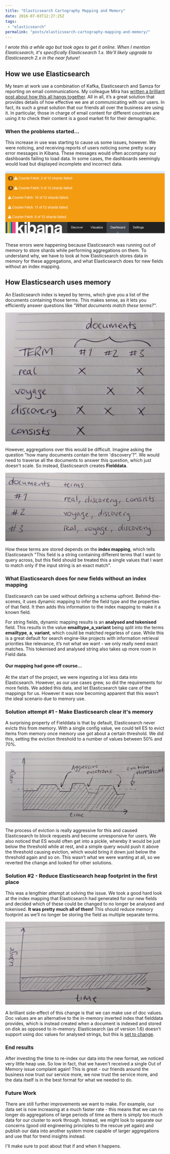 ```yaml
---
title: "Elasticsearch Cartography Mapping and Memory"
date: 2016-07-03T12:27:25Z
tags:
 - "elasticsearch"
permalink: "posts/elasticsearch-cartography-mapping-and-memory/"
---
```



*I wrote this a while ago but took ages to get it online. When I mention Elasticsearch, it's specifically Elasticsearch 1.x. We'll likely upgrade to Elasticsearch 2.x in the near future!*


## How we use Elasticsearch

My team at work use a combination of Kafka, Elasticsearch and Samza for reporting on email communications. My colleague Mira has [written a brilliant post about how this all hangs together](http://blog.mirajavora.com/sendgrid-webhooks-reporting/). All in all, it’s a great solution that provides details of how effective we are at communicating with our users. In fact, its such a great solution that our friends all over the business are using it. In particular, those in charge of email content for different countries are using it to check their content is a good market fit for their demographic.


### When the problems started...
This increase in use was starting to cause us some issues, however. We were noticing, and receiving reports of users noticing some pretty scary error messages in Kibana. These messages would often accompany our dashboards failing to load data. In some cases, the dashboards seemingly would load but displayed incomplete and incorrect data. 

![Uh oh, a thing is totally broken](/assets/images/elasticsearch-cartography-mapping-and-memory/ES_memory_error.png)


These errors were happening because Elasticsearch was running out of memory to store shards while performing aggregations on them. To understand why, we have to look at how Elasticsearch stores data in memory for these aggregations, and what Elasticsearch does for new fields without an index mapping.


## How Elasticsearch uses memory

An Elasticsearch index is keyed by terms, which give you a list of the documents containing those terms. This makes sense, as it lets you efficiently answer questions like *"What documents match these terms?"*.

![An Elasticsearch index](/assets/images/elasticsearch-cartography-mapping-and-memory/ES_index.jpg)

However, aggregations over this would be difficult. Imagine asking the question "how many documents contain the term 'discovery'?". We would need to traverse all the documents to answer this question, which just doesn't scale. So instead, Elasticsearch creates **Fielddata**.

![Now we can answer those aggregation questions easily!](/assets/images/elasticsearch-cartography-mapping-and-memory/ES_fielddata.jpg)

How these terms are stored depends on the **index mapping**, which tells Elasticsearch "This field is a string containing different terms that I want to query across, but this field should be treated this a single values that I want to match only if the input string is an exact match".


### What Elasticsearch does for new fields without an index mapping

Elasticsearch can be used without defining a schema upfront. Behind-the-scenes, it uses dynamic mapping to infer the field type and the properties of that field. It then adds this information to the index mapping to make it a known field. 

For string fields, dynamic mapping results is an **analysed and tokenised** field. This results in the value **emailtype\_a\_variant** being split into the terms **emailtype**, **a**, **variant**, which could be matched regarless of case. While this is a great default for search engine-like projects with information retrieval priorities like relevance, it’s not what we want - we only really need exact matches. This tokenised and analysed string also takes up more room in Field data.
 

#### Our mapping had gone off course...
 At the start of the project, we were ingesting a lot less data into Elasticsearch. However, as our use cases grew, so did the requirements for more fields. We added this data, and let Elasticsearch take care of the mappings for us. However it was now becoming apparent that this wasn’t the ideal scenario due to memory use. 




### Solution attempt #1 - Make Elasticsearch clear it's memory

A surprising property of Fielddata is that by default, Elasticsearch never evicts this from memory. With a single config value, we could tell ES to evict items from memory once memory use got about a certain threshold. We did this, setting the eviction threshold to a number of values between 50% and 70%. 

![Elasticsearch memory usage over time](/assets/images/elasticsearch-cartography-mapping-and-memory/ES_memory_usage_over_time-orig.jpg)

The process of eviction is really aggressive for this and caused Elasticsearch to block requests and become unresponsive for users. We also noticed that ES would often get into a pickle, whereby it would be just below the threshold while at rest, and a simple query would push it above the threshold causing eviction, which would bring it down just below the threshold again and so on. This wasn’t what we were wanting at all, so we reverted the change and looked for other solutions.



### Solution #2 - Reduce Elasticsearch heap footprint in the first place

This was a lengthier attempt at solving the issue. We took a good hard look at the index mapping that Elasticsearch had generated for our new fields and decided which of these could be changed to no longer be analysed and tokenised. **It was pretty much all of them!** This should reduce memory footprint as we’ll no longer be storing the field as multiple separate terms.

![Memory use after the mapping change](/assets/images/elasticsearch-cartography-mapping-and-memory/ES_better_memory_profile.jpg)

A brilliant side-effect of this change is that we can make use of doc values. Doc values are an alternative to the in-memory inverted index that fielddata provides, which is instead created when a document is indexed and stored on disk as opposed to in-memory. Elasticsearch (as of version 1.6) doesn’t support using doc values for analysed strings, but this is [set to change](https://github.com/elastic/elasticsearch/issues/12394). 


### End results

After investing the time to re-index our data into the new format, we noticed very little heap use. So low in fact, that we haven't received a single Out of Memory issue complaint again! This is great - our friends around the business now trust our service more, we now trust the service more, and the data itself is in the best format for what we needed to do. 

### Future Work

There are still further improvements we want to make. For example, our data set is now increasing at a much faster rate - this means that we can no longer do aggregations of large periods of time as there is simply too much data for our cluster to work through. Instead, we might look to separate our concerns (good old engineering principles to the rescue yet again) and publish our data into another system more capable of larger aggregations and use that for trend insights instead. 

I'll make sure to post about that if and when it happens.


